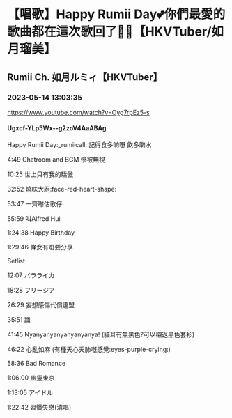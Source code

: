 # 【唱歌】Happy Rumii Day💕你們最愛的歌曲都在這次歌回了🎤✨【HKVTuber/如月瑠美】

## Rumii Ch. 如月ルミィ【HKVTuber】

### 2023-05-14 13:03:35

https://www.youtube.com/watch?v=Oyg7rpEz5-s

#### Ugxcf-YLp5Wx--g2zoV4AaABAg

Happy Rumii Day:_rumiicall: 記得食多啲嘢 飲多啲水

4:49 Chatroom and BGM 慘被無視

10:25 世上只有我的驕傲

32:52 燒味大廚:face-red-heart-shape:

53:47 一齊嚟估歌仔

55:59 叫Alfred Hui 

1:24:38 Happy Birthday

1:29:46 條女有嘢要分享



Setlist 

12:07 バラライカ

18:28 フリージア

26:29 妄想感傷代償連盟

35:51 踊

41:45 Nyanyanyanyanyanyanya! (貓耳有無黑色?可以襯返黑色套衫)

46:22 心亂如麻 (有種夭心夭肺嘅感覺:eyes-purple-crying:)

58:36 Bad Romance

1:06:00 幽靈東京

1:13:05 アイドル

1:22:42 習慣失戀(清唱)


